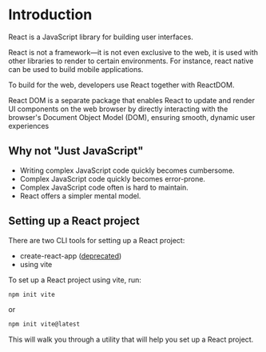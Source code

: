 # Introduction
React is a JavaScript library for building user interfaces.

React is not a framework—it is not even exclusive to the web, it is used with other libraries to render to certain
environments. For instance, react native can be used to build mobile applications.

To build for the web, developers use React together with ReactDOM.

React DOM is a separate package that enables React to update and render UI components on the web browser by directly
interacting with the browser's Document Object Model (DOM), ensuring smooth, dynamic user experiences

## Why not "Just JavaScript"
- Writing complex JavaScript code quickly becomes cumbersome.
- Complex JavaScript code quickly becomes error-prone.
- Complex JavaScript code often is hard to maintain.
- React offers a simpler mental model.

## Setting up a React project
There are two CLI tools for setting up a React project:
- create-react-app ([deprecated](https://react.dev/blog/2025/02/14/sunsetting-create-react-app))
- using vite

To set up a React project using vite, run:
```Bash
npm init vite
```

or

```Bash
npm init vite@latest
```

This will walk you through a utility that will help you set up a React project.